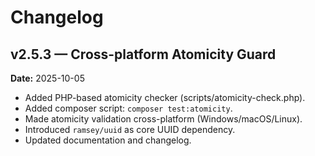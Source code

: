 # Changelog

## v2.5.3 — Cross-platform Atomicity Guard
**Date:** 2025-10-05

- Added PHP-based atomicity checker (scripts/atomicity-check.php).
- Added composer script: `composer test:atomicity`.
- Made atomicity validation cross-platform (Windows/macOS/Linux).
- Introduced `ramsey/uuid` as core UUID dependency.
- Updated documentation and changelog.
